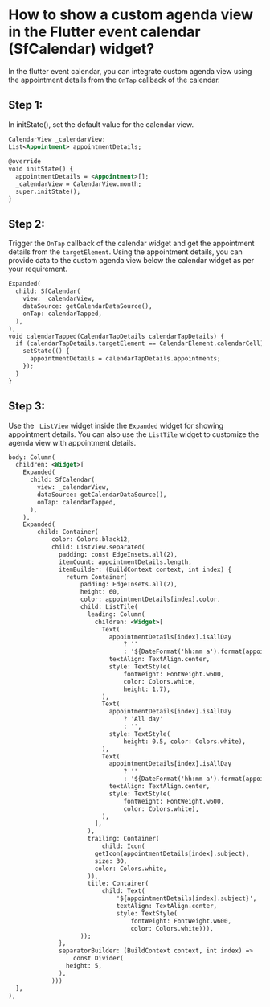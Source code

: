 # How to show a custom agenda view in the Flutter event calendar (SfCalendar) widget?

In the flutter event calendar, you can integrate custom agenda view using the appointment details from the `OnTap` callback of the calendar. 

## Step 1:
In initState(), set the default value for the calendar view.

```xml
CalendarView _calendarView;
List<Appointment> appointmentDetails;
 
@override
void initState() {
  appointmentDetails = <Appointment>[];
  _calendarView = CalendarView.month;
  super.initState();
}
```
 
## Step 2:
Trigger the `OnTap` callback of the calendar widget and get the appointment details from the `targetElement`. Using the appointment details, you can provide data to the custom agenda view below the calendar widget as per your requirement.

```xml
Expanded(
  child: SfCalendar(
    view: _calendarView,
    dataSource: getCalendarDataSource(),
    onTap: calendarTapped,
  ),
),
void calendarTapped(CalendarTapDetails calendarTapDetails) {
  if (calendarTapDetails.targetElement == CalendarElement.calendarCell) { 
    setState(() {
      appointmentDetails = calendarTapDetails.appointments;
    });
  }
}
```

## Step 3:
Use the ` ListView` widget inside the `Expanded` widget for showing appointment details. You can also use the `ListTile` widget to customize the agenda view with appointment details.

```xml
body: Column(
  children: <Widget>[
    Expanded(
      child: SfCalendar(
        view: _calendarView,
        dataSource: getCalendarDataSource(),
        onTap: calendarTapped,
      ),
    ),
    Expanded(
        child: Container(
            color: Colors.black12,
            child: ListView.separated(
              padding: const EdgeInsets.all(2),
              itemCount: appointmentDetails.length,
              itemBuilder: (BuildContext context, int index) {
                return Container(
                    padding: EdgeInsets.all(2),
                    height: 60,
                    color: appointmentDetails[index].color,
                    child: ListTile(
                      leading: Column(
                        children: <Widget>[
                          Text(
                            appointmentDetails[index].isAllDay
                                ? ''
                                : '${DateFormat('hh:mm a').format(appointmentDetails[index].startTime)}',
                            textAlign: TextAlign.center,
                            style: TextStyle(
                                fontWeight: FontWeight.w600,
                                color: Colors.white,
                                height: 1.7),
                          ),
                          Text(
                            appointmentDetails[index].isAllDay
                                ? 'All day'
                                : '',
                            style: TextStyle(
                                height: 0.5, color: Colors.white),
                          ),
                          Text(
                            appointmentDetails[index].isAllDay
                                ? ''
                                : '${DateFormat('hh:mm a').format(appointmentDetails[index].endTime)}',
                            textAlign: TextAlign.center,
                            style: TextStyle(
                                fontWeight: FontWeight.w600,
                                color: Colors.white),
                          ),
                        ],
                      ),
                      trailing: Container(
                          child: Icon(
                        getIcon(appointmentDetails[index].subject),
                        size: 30,
                        color: Colors.white,
                      )),
                      title: Container(
                          child: Text(
                              '${appointmentDetails[index].subject}',
                              textAlign: TextAlign.center,
                              style: TextStyle(
                                  fontWeight: FontWeight.w600,
                                  color: Colors.white))),
                    ));
              },
              separatorBuilder: (BuildContext context, int index) =>
                  const Divider(
                height: 5,
              ),
            )))
  ],
),
```
